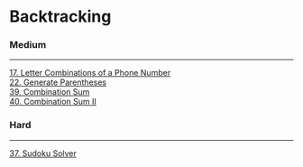 # Backtracking

### Medium
---
[17. Letter Combinations of a Phone Number](solutions/0017-Letter%20Combinations%20of%20a%20Phone%20Number.md)</br>
[22. Generate Parentheses](solutions/0022-Generate%20Parentheses.md)</br>
[39. Combination Sum](solutions/0039-Combination%20Sum.md)</br>
[40. Combination Sum II](solutions/0040-Combination%20Sum%20II.md)</br>

### Hard
---
[37. Sudoku Solver](solutions/0037-Sudoku%20Solver.md)</br>
